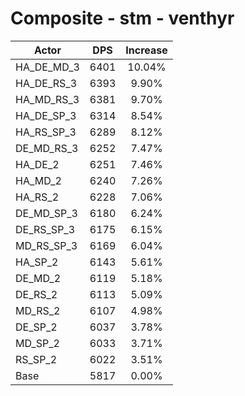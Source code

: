 # Composite - stm - venthyr
| Actor | DPS | Increase |
|---|:---:|:---:|
|HA_DE_MD_3|6401|10.04%|
|HA_DE_RS_3|6393|9.90%|
|HA_MD_RS_3|6381|9.70%|
|HA_DE_SP_3|6314|8.54%|
|HA_RS_SP_3|6289|8.12%|
|DE_MD_RS_3|6252|7.47%|
|HA_DE_2|6251|7.46%|
|HA_MD_2|6240|7.26%|
|HA_RS_2|6228|7.06%|
|DE_MD_SP_3|6180|6.24%|
|DE_RS_SP_3|6175|6.15%|
|MD_RS_SP_3|6169|6.04%|
|HA_SP_2|6143|5.61%|
|DE_MD_2|6119|5.18%|
|DE_RS_2|6113|5.09%|
|MD_RS_2|6107|4.98%|
|DE_SP_2|6037|3.78%|
|MD_SP_2|6033|3.71%|
|RS_SP_2|6022|3.51%|
|Base|5817|0.00%|
